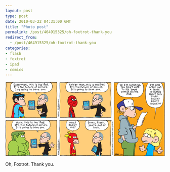 ```yaml
---
layout: post
type: post
date: 2010-03-22 04:31:00 GMT
title: "Photo post"
permalink: /post/464915325/oh-foxtrot-thank-you
redirect_from: 
  - /post/464915325/oh-foxtrot-thank-you
categories:
- flash
- foxtrot
- ipad
- comics
---
```

![](/assets/images/tumblr_kzo1xb0K1k1qb098no1_1280.gif)

Oh, Foxtrot. Thank you.